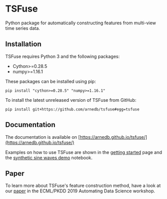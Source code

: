 # TSFuse

Python package for automatically constructing features from multi-view time series data.

## Installation

TSFuse requires Python 3 and the following packages:

- Cython>=0.28.5
- numpy>=1.16.1

These packages can be installed using pip:

    pip install "cython>=0.28.5" "numpy>=1.16.1"
    
To install the latest unreleased version of TSFuse from GitHub:

    pip install git+https://github.com/arnedb/tsfuse#egg=tsfuse
    
## Documentation

The documentation is available on [https://arnedb.github.io/tsfuse/](https://arnedb.github.io/tsfuse/)

Examples on how to use TSFuse are shown in the [getting started](https://arnedb.github.io/tsfuse/getting-started.html) page and the [synthetic sine waves demo](notebooks/Synthetic%20Sine%20Waves%20Demo.ipynb) notebook.

## Paper

To learn more about TSFuse's feature construction method, have a look at our [paper](https://www.google.com/url?q=https%3A%2F%2Fupvedues-my.sharepoint.com%2F%3Ab%3A%2Fg%2Fpersonal%2Fjorallo_upv_edu_es%2FETxycG2WhmFBmVN7CNW8yKsBQHwhhlzdyegEx1AnNeRa2w%3Fe%3DbPQR7e&sa=D&sntz=1&usg=AFQjCNH-zTIQtPE2M0m0h_uUPN_25SaGCw) in the ECML/PKDD 2019 Automating Data Science workshop.
